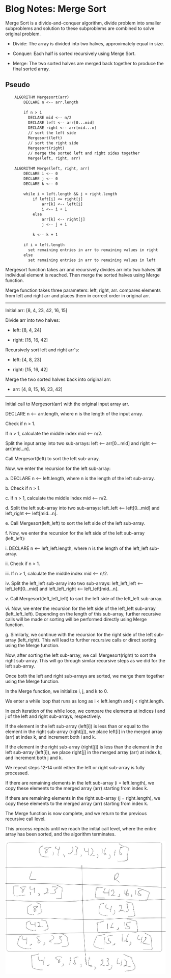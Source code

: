 # Blog Notes: Merge Sort

Merge Sort is a divide-and-conquer algorithm, divide problem into smaller subproblems and solution to these subproblems are combined to solve original problem.

- Divide: The array is divided into two halves, approximately equal in size.

- Conquer: Each half is sorted recursively using Merge Sort.

- Merge: The two sorted halves are merged back together to produce the final sorted array.

## Pseudo

        ALGORITHM Mergesort(arr)
            DECLARE n <-- arr.length

            if n > 1
              DECLARE mid <-- n/2
              DECLARE left <-- arr[0...mid]
              DECLARE right <-- arr[mid...n]
              // sort the left side
              Mergesort(left)
              // sort the right side
              Mergesort(right)
              // merge the sorted left and right sides together
              Merge(left, right, arr)

        ALGORITHM Merge(left, right, arr)
            DECLARE i <-- 0
            DECLARE j <-- 0
            DECLARE k <-- 0

            while i < left.length && j < right.length
                if left[i] <= right[j]
                    arr[k] <-- left[i]
                    i <-- i + 1
                else
                    arr[k] <-- right[j]
                    j <-- j + 1

                k <-- k + 1

            if i = left.length
              set remaining entries in arr to remaining values in right
            else
              set remaining entries in arr to remaining values in left

Mergesort function takes arr and recursively divides arr into two halves till individual element is reached. Then merge the sorted halves using Merge function.

Merge function takes three parameters: left, right, arr. compares elements from left and right arr and places them in correct order in original arr.

***
Initial arr: [8, 4, 23, 42, 16, 15]

Divide arr into two halves:

- left: [8, 4, 24]

- right: [15, 16, 42]

Recursively sort left and right arr's:

- left: [4, 8, 23]

- right: [15, 16, 42]

Merge the two sorted halves back into original arr:

- arr: [4, 8, 15, 16, 23, 42]

***

Initial call to Mergesort(arr) with the original input array arr.

DECLARE n <-- arr.length, where n is the length of the input array.

Check if n > 1.

If n > 1, calculate the middle index mid <-- n/2.

Split the input array into two sub-arrays: left <-- arr[0...mid] and right <-- arr[mid...n].

Call Mergesort(left) to sort the left sub-array.

Now, we enter the recursion for the left sub-array:

  a. DECLARE n <-- left.length, where n is the length of the left sub-array.

  b. Check if n > 1.

  c. If n > 1, calculate the middle index mid <-- n/2.

  d. Split the left sub-array into two sub-arrays: left_left <-- left[0...mid] and left_right <-- left[mid...n].

  e. Call Mergesort(left_left) to sort the left side of the left sub-array.

  f. Now, we enter the recursion for the left side of the left sub-array (left_left):

  i. DECLARE n <-- left_left.length, where n is the length of the left_left sub-array.

  ii. Check if n > 1.

  iii. If n > 1, calculate the middle index mid <-- n/2.

  iv. Split the left_left sub-array into two sub-arrays: left_left_left <-- left_left[0...mid] and left_left_right <-- left_left[mid...n].

  v. Call Mergesort(left_left_left) to sort the left side of the left_left sub-array.

  vi. Now, we enter the recursion for the left side of the left_left sub-array (left_left_left). Depending on the length of this sub-array, further recursive calls will be made or sorting will be performed directly using Merge function.

  g. Similarly, we continue with the recursion for the right side of the left sub-array (left_right). This will lead to further recursive calls or direct sorting using the Merge function.

Now, after sorting the left sub-array, we call Mergesort(right) to sort the right sub-array. This will go through similar recursive steps as we did for the left sub-array.

Once both the left and right sub-arrays are sorted, we merge them together using the Merge function.

In the Merge function, we initialize i, j, and k to 0.

We enter a while loop that runs as long as i < left.length and j < right.length.

In each iteration of the while loop, we compare the elements at indices i and j of the left and right sub-arrays, respectively.

If the element in the left sub-array (left[i]) is less than or equal to the element in the right sub-array (right[j]), we place left[i] in the merged array (arr) at index k, and increment both i and k.

If the element in the right sub-array (right[j]) is less than the element in the left sub-array (left[i]), we place right[j] in the merged array (arr) at index k, and increment both j and k.

We repeat steps 12-14 until either the left or right sub-array is fully processed.

If there are remaining elements in the left sub-array (i = left.length), we copy these elements to the merged array (arr) starting from index k.

If there are remaining elements in the right sub-array (j = right.length), we copy these elements to the merged array (arr) starting from index k.

The Merge function is now complete, and we return to the previous recursive call level.

This process repeats until we reach the initial call level, where the entire array has been sorted, and the algorithm terminates.

![merge](1.jpg)
